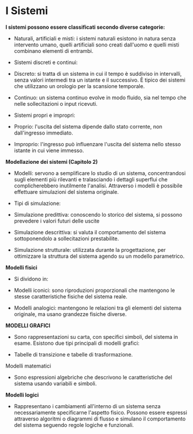 # I Sistemi

**I sistemi possono essere classificati secondo diverse categorie:**

- Naturali, artificiali e misti: i sistemi naturali esistono in natura senza intervento umano, quelli artificiali sono creati dall'uomo e quelli misti combinano elementi di entrambi.
- Sistemi discreti e continui:

- Discreto: si tratta di un sistema in cui il tempo è suddiviso in intervalli, senza valori intermedi tra un istante e il successivo. È tipico dei sistemi che utilizzano un orologio per la scansione temporale.

- Continuo: un sistema continuo evolve in modo fluido, sia nel tempo che nelle sollecitazioni o input ricevuti.

- Sistemi propri e impropri:

- Proprio: l'uscita del sistema dipende dallo stato corrente, non dall'ingresso immediato.

- Improprio: l'ingresso può influenzare l'uscita del sistema nello stesso istante in cui viene immesso.

**Modellazione dei sistemi (Capitolo 2)**

- Modelli: servono a semplificare lo studio di un sistema, concentrandosi sugli elementi più rilevanti e tralasciando i dettagli superflui che complicherebbero inutilmente l'analisi. Attraverso i modelli è possibile effettuare simulazioni del sistema originale.
- Tipi di simulazione:

- Simulazione predittiva: conoscendo lo storico del sistema, si possono prevedere i valori futuri delle uscite

- Simulazione descrittiva: si valuta il comportamento del sistema sottoponendolo a sollecitazioni prestabilite.

- Simulazione strutturale: utilizzata durante la progettazione, per ottimizzare la struttura del sistema agendo su un modello parametrico.

**Modelli fisici**

- Si dividono in:

- Modelli iconici: sono riproduzioni proporzionali che mantengono le stesse caratteristiche fisiche del sistema reale.

- Modelli analogici: mantengono le relazioni tra gli elementi del sistema originale, ma usano grandezze fisiche diverse.

**MODELLI GRAFICI**

- Sono rappresentazioni su carta, con specifici simboli, del sistema in esame. Esistono due tipi principali di modelli grafici:

- Tabelle di transizione e tabelle di trasformazione.

Modelli matematici

- Sono espressioni algebriche che descrivono le caratteristiche del sistema usando variabili e simboli.

**Modelli logici**

- Rappresentano i cambiamenti all'interno di un sistema senza necessariamente specificarne l'aspetto fisico. Possono essere espressi attraverso algoritmi o diagrammi di flusso e simulano il comportamento del sistema seguendo regole logiche e funzionali.